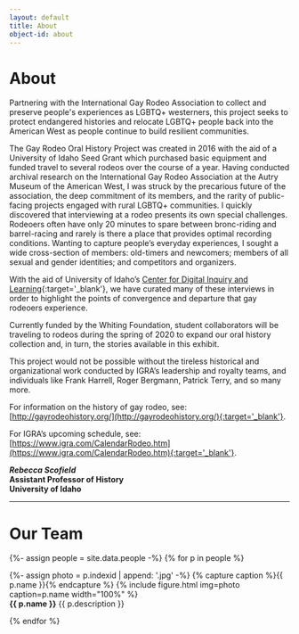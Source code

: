 ```yaml
---
layout: default
title: About
object-id: about
---
```


<h1 class="py-2">About</h1>

Partnering with the International Gay Rodeo Association to collect and preserve people's experiences as LGBTQ+ westerners, this project seeks to protect endangered histories and relocate LGBTQ+ people back into the American West as people continue to build resilient communities.

The Gay Rodeo Oral History Project was created in 2016 with the aid of a University of Idaho Seed Grant which purchased basic equipment and funded travel to several rodeos over the course of a year. Having conducted archival research on the International Gay Rodeo Association at the Autry Museum of the American West, I was struck by the precarious future of the association, the deep commitment of its members, and the rarity of public-facing projects engaged with rural LGBTQ+ communities. I quickly discovered that interviewing at a rodeo presents its own special challenges. Rodeoers often have only 20 minutes to spare between bronc-riding and barrel-racing and rarely is there a place that provides optimal recording conditions. Wanting to capture people’s everyday experiences, I sought a wide cross-section of members: old-timers and newcomers; members of all sexual and gender identities; and competitors and organizers. 

With the aid of University of Idaho’s [Center for Digital Inquiry and Learning](https://cdil.lib.uidaho.edu/){:target='_blank'}, we have curated many of these interviews in order to highlight the points of convergence and departure that gay rodeoers experience. 

Currently funded by the Whiting Foundation, student collaborators will be traveling to rodeos during the spring of 2020 to expand our oral history collection and, in turn, the stories available in this exhibit.

This project would not be possible without the tireless historical and organizational work conducted by IGRA’s leadership and royalty teams, and individuals like Frank Harrell, Roger Bergmann, Patrick Terry, and so many more.

For information on the history of gay rodeo, see: [http://gayrodeohistory.org/](http://gayrodeohistory.org/){:target='_blank'}.

For IGRA’s upcoming schedule, see: [https://www.igra.com/CalendarRodeo.htm](https://www.igra.com/CalendarRodeo.htm){:target='_blank'}.

<div class="py-2"><strong>
<p><em>Rebecca Scofield</em><br>  
Assistant Professor of History<br>
University of Idaho</p>
</strong></div>  

---

# Our Team

{%- assign people = site.data.people -%}
{% for p in people %}

<div class="row py-2">
    <div class="col-md-2 text-center">
        {%- assign photo = p.indexid | append: '.jpg' -%}
        {% capture caption %}{{ p.name }}{% endcapture %}
        {% include figure.html img=photo caption=p.name width="100%" %}
    </div>
    <div class="col-md-10 align-self-center">
        <strong>{{ p.name }}</strong> {{ p.description }}
    </div>
</div>
    
{% endfor %}

